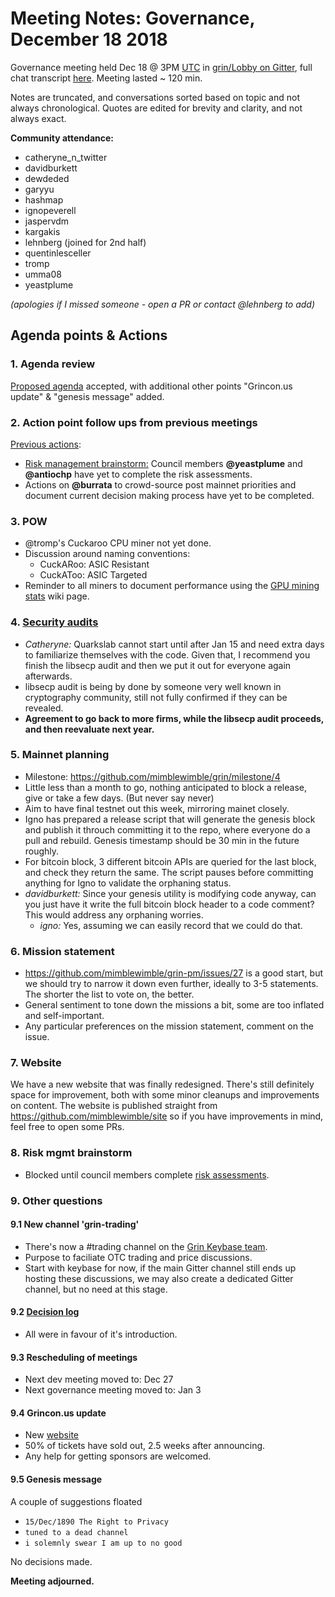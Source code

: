 # Meeting Notes: Governance, December 18 2018

Governance meeting held Dec 18 @ 3PM [UTC](http://www.timebie.com/std/utc.php) in [grin/Lobby on Gitter](https://gitter.im/grin_community/Lobby), full chat transcript [here](https://gitter.im/grin_community/Lobby?at=5c190b8641637902414bf6f4). Meeting lasted ~ 120 min.

Notes are truncated, and conversations sorted based on topic and not always chronological. Quotes are edited for brevity and clarity, and not always exact. 

**Community attendance:**
* catheryne_n_twitter
* davidburkett
* dewdeded
* garyyu
* hashmap
* ignopeverell
* jaspervdm
* kargakis
* lehnberg (joined for 2nd half)
* quentinlesceller
* tromp
* umma08
* yeastplume

_(apologies if I missed someone - open a PR or contact @lehnberg to add)_


## Agenda points & Actions

### 1. Agenda review
[Proposed agenda](https://github.com/mimblewimble/grin-pm/issues/26) accepted, with additional other points "Grincon.us update" & "genesis message" added.

### 2. Action point follow ups from previous meetings

[Previous actions](https://github.com/mimblewimble/grin-pm/blob/master/notes/20181204-meeting-governance.md):
* [Risk management brainstorm:](https://github.com/mimblewimble/docs/wiki/Risk-Brainstorming) Council members **@yeastplume** and **@antiochp** have yet to complete the risk assessments.
* Actions on **@burrata** to crowd-source post mainnet priorities and document current decision making process have yet to be completed.

### 3. POW
* @tromp's Cuckaroo CPU miner not yet done. 
* Discussion around naming conventions:
   * CuckARoo: ASIC Resistant
   * CuckAToo: ASIC Targeted
* Reminder to all miners to document performance using the [GPU mining stats](https://github.com/mimblewimble/docs/wiki/GPU-Mining-Stats) wiki page.

### 4. [Security audits](https://github.com/mimblewimble/grin/issues/1609)

* _Catheryne:_ Quarkslab cannot start until after Jan 15 and need extra days to familiarize themselves with the code. Given that, I  recommend you finish the libsecp audit and then we put it out for everyone again afterwards.
* libsecp audit is being by done by someone very well known in cryptography community, still not fully confirmed if they can be revealed.
* **Agreement to go back to more firms, while the libsecp audit proceeds, and then reevaluate next year.**

### 5. Mainnet planning
* Milestone: https://github.com/mimblewimble/grin/milestone/4
* Little less than a month to go, nothing anticipated to block a release, give or take a few days. (But never say never)
* Aim to have final testnet out this week, mirroring mainet closely.
* Igno has prepared a release script that will generate the genesis block and publish it throuch committing it to the repo, where everyone do a pull and rebuild. Genesis timestamp should be 30 min in the future roughly.
* For bitcoin block, 3 different bitcoin APIs are queried for the last block, and check they return the same. The script pauses before committing anything for Igno to validate the orphaning status.
* _davidburkett:_ Since your genesis utility is modifying code anyway, can you just have it write the full bitcoin block header to a code comment? This would address any orphaning worries.
   * _igno:_ Yes, assuming we can easily record that we could do that.

### 6. Mission statement

* https://github.com/mimblewimble/grin-pm/issues/27 is a good start, but we should try to narrow it down even further, ideally to 3-5 statements. The shorter the list to vote on, the better. 
* General sentiment to tone down the missions a bit, some are too inflated and self-important.
* Any particular preferences on the mission statement, comment on the issue.

### 7. Website
We have a new website that was finally redesigned. There's still definitely space for improvement, both with some minor cleanups and improvements on content. The website is published straight from https://github.com/mimblewimble/site so if you have improvements in mind, feel free to open some PRs.

### 8. Risk mgmt brainstorm
* Blocked until council members complete [risk assessments](https://github.com/mimblewimble/docs/wiki/Risk-Brainstorming).

### 9. Other questions

#### 9.1 New channel 'grin-trading'

* There's now a #trading channel on the [Grin Keybase team](https://keybase.io/team/grincoin).
* Purpose to faciliate OTC trading and price discussions.
* Start with keybase for now, if the main Gitter channel still ends up hosting these discussions, we may also create a dedicated Gitter channel, but no need at this stage.

#### 9.2 [Decision log](https://github.com/mimblewimble/grin-pm/issues/30)

* All were in favour of it's introduction.

#### 9.3 Rescheduling of meetings

* Next dev meeting moved to: Dec 27
* Next governance meeting moved to: Jan 3

#### 9.4 Grincon.us update
* New [website](https://grincon.us)
* 50% of tickets have sold out, 2.5 weeks after announcing.
* Any help for getting sponsors are welcomed.

#### 9.5 Genesis message
A couple of suggestions floated
* `15/Dec/1890 The Right to Privacy`
* `tuned to a dead channel`
* `i solemnly swear I am up to no good`

No decisions made.


**Meeting adjourned.**
